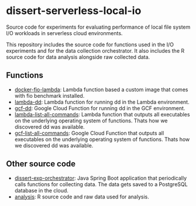 # dissert-serverless-local-io
Source code for experiments for evaluating performance of local file system I/O workloads in serverless cloud environments.

This repository includes the source code for functions used in the I/O experiments and for the data collection orchestrator. It also includes the R source code for data analysis alongside raw collected data.

## Functions

* [docker-fio-lambda](./docker-fio-lambda): Lambda function based a custom image that comes with fio benchmark installed.
* [lambda-dd](./lambda-dd): Lambda function for running dd in the Lambda environment.
* [gcf-dd](./gcf-dd): Google Cloud Function for running dd in the GCF environment.
* [lambda-list-all-commands](./lambda-list-all-commands): Lambda function that outputs all executables on the underlying operating system of functions. Thats how we discovered dd was available.
* [gcf-list-all-commands](./gcf-list-all-commands): Google Cloud Function that outputs all executables on the underlying operating system of functions. Thats how we discovered dd was available.

## Other source code

* [dissert-exp-orchestrator](./dissert-exp-orchestrator): Java Spring Boot application that periodically calls functions for collecting data. The data gets saved to a PostgreSQL database in the cloud.
* [analysis](./analysis): R source code and raw data used for analysis.
